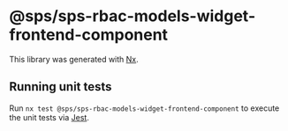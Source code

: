 # @sps/sps-rbac-models-widget-frontend-component

This library was generated with [Nx](https://nx.dev).

## Running unit tests

Run `nx test @sps/sps-rbac-models-widget-frontend-component` to execute the unit tests via [Jest](https://jestjs.io).
